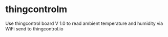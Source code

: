 # thingcontrolm
Use thingcontrol board V 1.0 to read ambient temperature and humidity via WiFi send to thingcontrol.io
